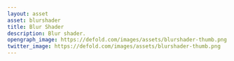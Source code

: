 ```yaml
---
layout: asset
asset: blurshader
title: Blur Shader
description: Blur shader.
opengraph_image: https://defold.com/images/assets/blurshader-thumb.png
twitter_image: https://defold.com/images/assets/blurshader-thumb.png
---
```

